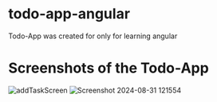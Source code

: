 # todo-app-angular
Todo-App was created for only for learning angular

# Screenshots of the Todo-App

![addTaskScreen](https://github.com/user-attachments/assets/925c322c-a225-4302-abcd-1ced422c5613)
![Screenshot 2024-08-31 121554](https://github.com/user-attachments/assets/91f5c211-e280-4bf7-81ac-f87f7df3a6b5)
